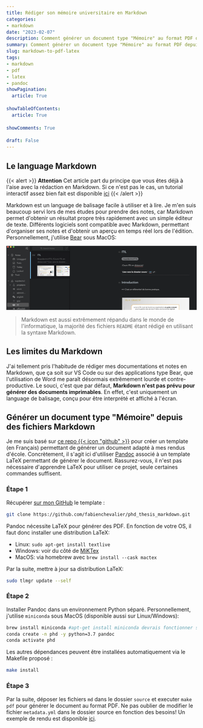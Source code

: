 ```yaml
---
title: Rédiger son mémoire universitaire en Markdown
categories:
- markdown
date: "2023-02-07"
description: Comment générer un document type "Mémoire" au format PDF depuis des fichiers Markdown en utilisant LaTeX et Pandoc
summary: Comment générer un document type "Mémoire" au format PDF depuis des fichiers Markdown en utilisant LaTeX et Pandoc 
slug: markdown-to-pdf-latex
tags:
- markdown
- pdf
- latex
- pandoc
showPagination:
  article: True

showTableOfContents:
  article: True

showComments: True

draft: False
---
```

## Le language Markdown

{{< alert >}}
**Attention** Cet article part du principe que vous êtes déjà à l'aise avec la rédaction en Markdown. Si ce n'est pas le cas, un tutorial interactif assez bien fait est disponible [ici](https://www.markdowntutorial.com/)
{{< /alert >}}

Markdown est un language de balisage facile à utiliser et à lire. Je m'en suis beaucoup servi lors de mes études pour prendre des notes, car Markdown permet d'obtenir un résultat propre très rapidement avec un simple éditeur de texte. Différents logiciels sont compatible avec Markdown, permettant d'organiser ses notes et d'obtenir un aperçu en temps réel lors de l'édition. Personnellement, j'utilise [Bear](https://bear.app/) sous MacOS:

![](bear_capture.png "Interface principal de Bear, avec le texte formaté en utilisant Markdown")

> Markdown est aussi extrêmement répandu dans le monde de l'informatique, la majorité des fichiers `README` étant rédigé en utilisant la syntaxe Markdown.

## Les limites du Markdown

J'ai tellement pris l'habitude de rédiger mes documentations et notes en Markdown, que ça soit sur VS Code ou sur des applications type Bear, que l'utilisation de Word me paraît désormais extrêmement lourde et contre-productive. Le souci, c'est que par défaut, **Markdown n'est pas prévu pour générer des documents imprimables**. En effet, c'est uniquement un language de balisage, conçu pour être interprété et affiché à l'écran.

## Générer un document type "Mémoire" depuis des fichiers Markdown

Je me suis basé sur [ce repo {{< icon "github" >}}](https://github.com/tompollard/phd_thesis_markdown) pour créer un template (en Français) permettant de générer un document adapté à mes rendus d'école. Concrètement, il s'agit ici d'utiliser [Pandoc](https://pandoc.org/) associé à un template LaTeX permettant de générer le document. Rassurez-vous, il n'est pas nécessaire d'apprendre LaTeX pour utiliser ce projet, seule certaines commandes suffisent.

### Étape 1

Récupérer [sur mon GitHub](https://github.com/fabienchevalier/phd_thesis_markdown) le template :

``` bash
git clone https://github.com/fabienchevalier/phd_thesis_markdown.git
```

Pandoc nécessite LaTeX pour générer des PDF. En fonction de votre OS, il faut donc installer une distribution LaTeX:

- Linux: `sudo apt-get install textlive`
- Windows: voir du côté de [MiKTex](https://miktex.org/)
- MacOS: via homebrew avec `brew install --cask mactex`

Par la suite, mettre à jour sa distribution LaTeX:

```bash
sudo tlmgr update --self
```

### Étape 2

Installer Pandoc dans un environnement Python séparé. Personnellement, j'utilise `miniconda` sous MacOS (disponible aussi sur Linux/Windows):

```bash
brew install miniconda #apt-get install miniconda devrais fonctionner sous Ubuntu/Debian
conda create -n phd -y python=3.7 pandoc
conda activate phd
```

Les autres dépendances peuvent être installées automatiquement via le Makefile proposé :

```bash
make install
```

### Étape 3

Par la suite, déposer les fichiers `md` dans le dossier `source` et executer `make pdf` pour générer le document au format PDF. Ne pas oublier de modifier le fichier `metadata.yml` dans le dossier source en fonction des besoins! Un exemple de rendu est disponible [ici](https://github.com/fabienchevalier/phd_thesis_markdown/raw/main/output/thesis.pdf).